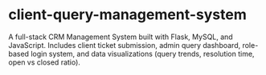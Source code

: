 # client-query-management-system
A full-stack CRM Management System built with Flask, MySQL, and JavaScript.  Includes client ticket submission, admin query dashboard, role-based login system,  and data visualizations (query trends, resolution time, open vs closed ratio). 
